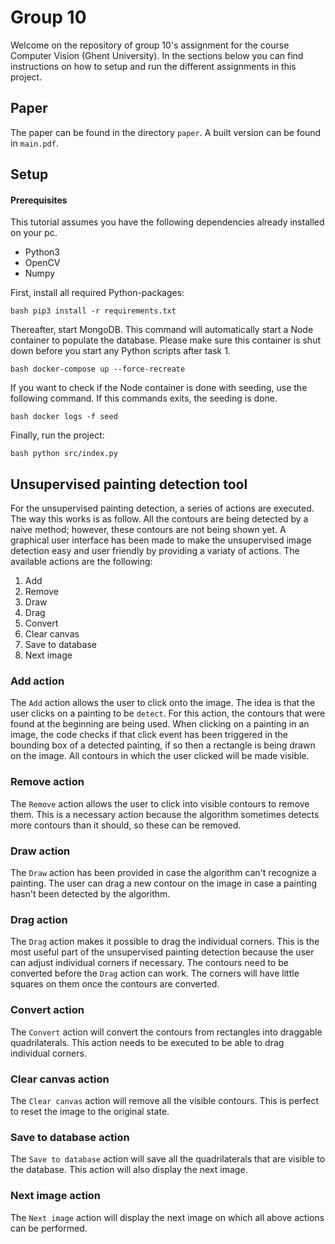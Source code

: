 # Group 10

Welcome on the repository of group 10's assignment for the course Computer Vision (Ghent University). In the sections below you can find instructions on how to setup and run the different assignments in this project.

## Paper
The paper can be found in the directory `paper`. A built version can be found in `main.pdf`.

## Setup

#### Prerequisites

This tutorial assumes you have the following dependencies already installed on your pc.
- Python3
- OpenCV
- Numpy

First, install all required Python-packages:

``bash
pip3 install -r requirements.txt
``

Thereafter, start MongoDB. This command will automatically start a Node container to populate the database. Please make sure this container is shut down before you start any Python scripts after task 1.

``bash
docker-compose up --force-recreate
``

If you want to check if the Node container is done with seeding, use the following command. If this commands exits, the seeding is done.

``bash
docker logs -f seed
``

Finally, run the project:

``bash
python src/index.py
``

## Unsupervised painting detection tool

For the unsupervised painting detection, a series of actions are executed. The way this works is as follow. All the contours are being detected by a naive method; however, these contours are not being shown yet. A graphical user interface has been made to make the unsupervised image detection easy and user friendly by providing a variaty of actions. The available actions are the following:

1. Add
2. Remove
3. Draw
4. Drag
5. Convert
6. Clear canvas
7. Save to database
8. Next image

### Add action
The `Add` action allows the user to click onto the image. The idea is that the user clicks on a painting to be `detect`. For this action, the contours that were found at the beginning are being used. When clicking on a painting in an image, the code checks if that click event has been triggered in the bounding box of a detected painting, if so then a rectangle is being drawn on the image. All contours in which the user clicked will be made visible.

### Remove action
The `Remove` action allows the user to click into visible contours to remove them. This is a necessary action because the algorithm sometimes detects more contours than it should, so these can be removed.

### Draw action
The `Draw` action has been provided in case the algorithm can't recognize a painting. The user can drag a new contour on the image in case a painting hasn't been detected by the algorithm.

### Drag action
The `Drag` action makes it possible to drag the individual corners. This is the most useful part of the unsupervised painting detection because the user can adjust individual corners if necessary. The contours need to be converted before the `Drag` action can work. The corners will have little squares on them once the contours are converted.

### Convert action
The `Convert` action will convert the contours from rectangles into draggable quadrilaterals. This action needs to be executed to be able to drag individual corners.

### Clear canvas action
The `Clear canvas` action will remove all the visible contours. This is perfect to reset the image to the original state.

### Save to database action
The `Save to database` action will save all the quadrilaterals that are visible to the database. This action will also display the next image.

### Next image action
The `Next image` action will display the next image on which all above actions can be performed.

